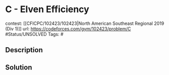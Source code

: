 # C - Elven Efficiency

contest: [[CFICPC/102423/102423|North American Southeast Regional 2019 (Div 1)]]
url: https://codeforces.com/gym/102423/problem/C
#Status/UNSOLVED
Tags: #

## Description

## Solution

